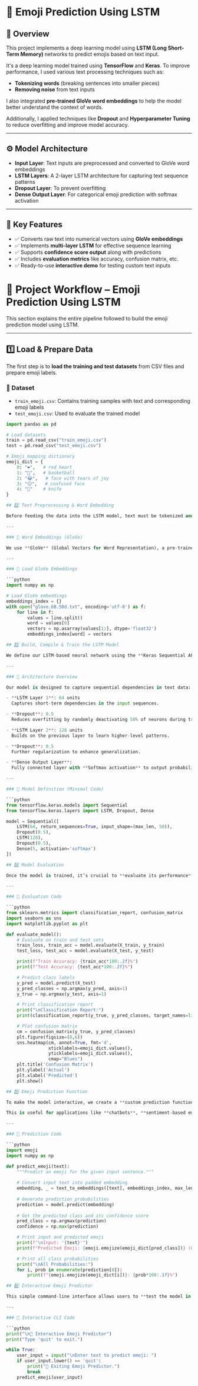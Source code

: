 # 📌 Emoji Prediction Using LSTM

## 🧠 Overview

This project implements a deep learning model using **LSTM (Long Short-Term Memory)** networks to predict emojis based on text input.

It's a deep learning model trained using **TensorFlow** and **Keras**. To improve performance, I used various text processing techniques such as:

- **Tokenizing words** (breaking sentences into smaller pieces)
- **Removing noise** from text inputs

I also integrated **pre-trained GloVe word embeddings** to help the model better understand the context of words.

Additionally, I applied techniques like **Dropout** and **Hyperparameter Tuning** to reduce overfitting and improve model accuracy.

---

## ⚙️ Model Architecture

- **Input Layer**: Text inputs are preprocessed and converted to GloVe word embeddings  
- **LSTM Layers**: A 2-layer LSTM architecture for capturing text sequence patterns  
- **Dropout Layer**: To prevent overfitting  
- **Dense Output Layer**: For categorical emoji prediction with softmax activation  

---

## 🚀 Key Features

- ✅ Converts raw text into numerical vectors using **GloVe embeddings**  
- ✅ Implements **multi-layer LSTM** for effective sequence learning  
- ✅ Supports **confidence score output** along with predictions  
- ✅ Includes **evaluation metrics** like accuracy, confusion matrix, etc.  
- ✅ Ready-to-use **interactive demo** for testing custom text inputs  


# 📌 Project Workflow – Emoji Prediction Using LSTM

This section explains the entire pipeline followed to build the emoji prediction model using LSTM.

---

## 1️⃣ Load & Prepare Data

The first step is to **load the training and test datasets** from CSV files and prepare emoji labels.

### 📂 Dataset

- `train_emoji.csv`: Contains training samples with text and corresponding emoji labels
- `test_emoji.csv`: Used to evaluate the trained model

```python
import pandas as pd

# Load datasets
train = pd.read_csv("train_emoji.csv")
test = pd.read_csv("test_emoji.csv")

# Emoji mapping dictionary
emoji_dict = {
    0: "❤️",   # red heart
    1: "🏀",   # basketball
    2: "😂",   # face with tears of joy
    3: "😕",   # confused face
    4: "🔪"    # knife
}

## 2️⃣ Text Preprocessing & Word Embedding

Before feeding the data into the LSTM model, text must be tokenized and converted into numerical vectors that the model can understand.

---

### 🧠 Word Embeddings (GloVe)

We use **GloVe** (Global Vectors for Word Representation), a pre-trained embedding technique that captures the **semantic meaning** and **context** of words.

---

### 🔢 Load GloVe Embeddings

```python
import numpy as np

# Load GloVe embeddings
embeddings_index = {}
with open("glove.6B.50d.txt", encoding='utf-8') as f:
    for line in f:
        values = line.split()
        word = values[0]
        vectors = np.asarray(values[1:], dtype='float32')
        embeddings_index[word] = vectors

## 3️⃣ Build, Compile & Train the LSTM Model

We define our LSTM-based neural network using the **Keras Sequential API**, ideal for stacked layers in a linear pipeline.

---

### 🧱 Architecture Overview

Our model is designed to capture sequential dependencies in text data:

- **LSTM Layer 1**: 64 units  
  Captures short-term dependencies in the input sequences.

- **Dropout**: 0.5  
  Reduces overfitting by randomly deactivating 50% of neurons during training.

- **LSTM Layer 2**: 128 units  
  Builds on the previous layer to learn higher-level patterns.

- **Dropout**: 0.5  
  Further regularization to enhance generalization.

- **Dense Output Layer**:  
  Fully connected layer with **Softmax activation** to output probabilities across **5 target classes**.

---

### 🧾 Model Definition (Minimal Code)

```python
from tensorflow.keras.models import Sequential
from tensorflow.keras.layers import LSTM, Dropout, Dense

model = Sequential([
    LSTM(64, return_sequences=True, input_shape=(max_len, 50)),
    Dropout(0.5),
    LSTM(128),
    Dropout(0.5),
    Dense(5, activation='softmax')
])

## 4️⃣ Model Evaluation

Once the model is trained, it’s crucial to **evaluate its performance** on unseen data. We assess accuracy, precision, recall, and how well the model distinguishes between different emoji classes using a **classification report** and a **confusion matrix**.

---

### 🧾 Evaluation Code

```python
from sklearn.metrics import classification_report, confusion_matrix
import seaborn as sns
import matplotlib.pyplot as plt

def evaluate_model():
    # Evaluate on train and test sets
    train_loss, train_acc = model.evaluate(X_train, y_train)
    test_loss, test_acc = model.evaluate(X_test, y_test)

    print(f"Train Accuracy: {train_acc*100:.2f}%")
    print(f"Test Accuracy: {test_acc*100:.2f}%")

    # Predict class labels
    y_pred = model.predict(X_test)
    y_pred_classes = np.argmax(y_pred, axis=1)
    y_true = np.argmax(y_test, axis=1)

    # Print classification report
    print("\nClassification Report:")
    print(classification_report(y_true, y_pred_classes, target_names=list(emoji_dict.values())))

    # Plot confusion matrix
    cm = confusion_matrix(y_true, y_pred_classes)
    plt.figure(figsize=(8,6))
    sns.heatmap(cm, annot=True, fmt='d',
                xticklabels=emoji_dict.values(),
                yticklabels=emoji_dict.values(),
                cmap="Blues")
    plt.title('Confusion Matrix')
    plt.ylabel('Actual')
    plt.xlabel('Predicted')
    plt.show()

## 5️⃣ Emoji Prediction Function

To make the model interactive, we create a **custom prediction function** that takes a user-entered sentence and returns the most likely emoji based on the learned context.

This is useful for applications like **chatbots**, **sentiment-based emoji suggestions**, or **social media automation**.

---

### 🧾 Prediction Code

```python
import emoji
import numpy as np

def predict_emoji(text):
    """Predict an emoji for the given input sentence."""
    
    # Convert input text into padded embedding
    embedding, _ = text_to_embeddings([text], embeddings_index, max_len=max_len)
    
    # Generate prediction probabilities
    prediction = model.predict(embedding)
    
    # Get the predicted class and its confidence score
    pred_class = np.argmax(prediction)
    confidence = np.max(prediction)

    # Print input and predicted emoji
    print(f"\nInput: '{text}'")
    print(f"Predicted Emoji: {emoji.emojize(emoji_dict[pred_class])} (Confidence: {confidence*100:.1f}%)")

    # Print all class probabilities
    print("\nAll Probabilities:")
    for i, prob in enumerate(prediction[0]):
        print(f"{emoji.emojize(emoji_dict[i])}: {prob*100:.1f}%")

## 6️⃣ Interactive Emoji Predictor

This simple command-line interface allows users to **test the model in real-time** by typing in custom sentences. It’s ideal for quick validation, demos, or user feedback.

---

### 🧾 Interactive CLI Code

```python
print("\n🔁 Interactive Emoji Predictor")
print("Type 'quit' to exit.")

while True:
    user_input = input("\nEnter text to predict emoji: ")
    if user_input.lower() == 'quit':
        print("👋 Exiting Emoji Predictor.")
        break
    predict_emoji(user_input)
